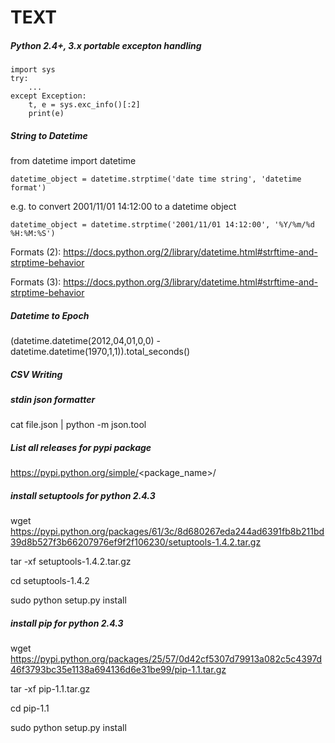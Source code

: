 # TEXT

##### Python 2.4+, 3.x portable excepton handling
```
import sys
try:
    ...
except Exception:
    t, e = sys.exc_info()[:2]
    print(e)
```

##### String to Datetime

from datetime import datetime
```
datetime_object = datetime.strptime('date time string', 'datetime format')
```
e.g. to convert 2001/11/01 14:12:00 to a datetime object
```
datetime_object = datetime.strptime('2001/11/01 14:12:00', '%Y/%m/%d %H:%M:%S')
```
Formats (2): https://docs.python.org/2/library/datetime.html#strftime-and-strptime-behavior

Formats (3): https://docs.python.org/3/library/datetime.html#strftime-and-strptime-behavior

##### Datetime to Epoch

(datetime.datetime(2012,04,01,0,0) - datetime.datetime(1970,1,1)).total_seconds()

##### CSV Writing



##### stdin json formatter

cat file.json | python -m json.tool 

##### List all releases for pypi package

https://pypi.python.org/simple/<package_name>/

##### install setuptools for python 2.4.3

wget https://pypi.python.org/packages/61/3c/8d680267eda244ad6391fb8b211bd39d8b527f3b66207976ef9f2f106230/setuptools-1.4.2.tar.gz

tar -xf setuptools-1.4.2.tar.gz

cd setuptools-1.4.2

sudo python setup.py install

##### install pip for python 2.4.3

wget https://pypi.python.org/packages/25/57/0d42cf5307d79913a082c5c4397d46f3793bc35e1138a694136d6e31be99/pip-1.1.tar.gz

tar -xf pip-1.1.tar.gz

cd pip-1.1

sudo python setup.py install
